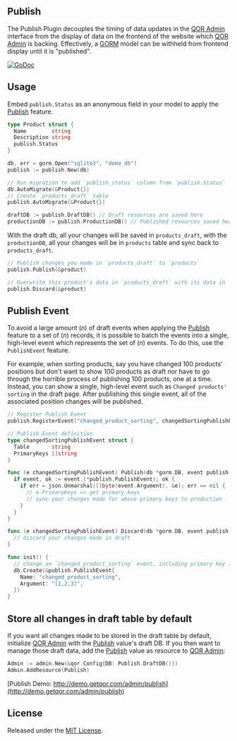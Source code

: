 ## Publish

The Publish Plugin decouples the timing of data updates in the [QOR Admin](http://github.com/simonedbarber/admin) interface from the display of data on the frontend of the website which [QOR Admin](http://github.com/simonedbarber/admin) is backing. Effectively, a [GORM](https://github.com/gorm.io/gorm) model can be withheld from frontend display until it is "published".

[![GoDoc](https://godoc.org/github.com/simonedbarber/publish?status.svg)](https://godoc.org/github.com/simonedbarber/publish)

## Usage

Embed `publish.Status` as an anonymous field in your model to apply the [Publish](https://github.com/simonedbarber/publish) feature.

```go
type Product struct {
  Name        string
  Description string
  publish.Status
}
```

```go
db, err = gorm.Open("sqlite3", "demo_db")
publish := publish.New(db)

// Run migration to add `publish_status` column from `publish.Status`
db.AutoMigrate(&Product{})
// Create `products_draft` table
publish.AutoMigrate(&Product{})

draftDB := publish.DraftDB() // Draft resources are saved here
productionDB := publish.ProductionDB() // Published resources saved here
```

With the draft db, all your changes will be saved in `products_draft`, with the `productionDB`, all your changes will be in `products` table and sync back to `products_draft`.

```go
// Publish changes you made in `products_draft` to `products`
publish.Publish(&product)

// Overwrite this product's data in `products_draft` with its data in `products`
publish.Discard(&product)
```

## Publish Event

To avoid a large amount (*n*) of draft events when applying the [Publish](https://github.com/simonedbarber/publish) feature to a set of (*n*) records, it is possible to batch the events into a single, high-level event which represents the set of (*n*) events. To do this, use the `PublishEvent` feature.

For example, when sorting products, say you have changed 100 products' positions but don't want to show 100 products as draft nor have to go through the horrible process of publishing 100 products, one at a time. Instead, you can show a single, high-level event such as `Changed products' sorting` in the draft page. After publishing this single event, all of the associated position changes will be published.


```go
// Register Publish Event
publish.RegisterEvent("changed_product_sorting", changedSortingPublishEvent{})

// Publish Event definition
type changedSortingPublishEvent struct {
  Table       string
  PrimaryKeys []string
}

func (e changedSortingPublishEvent) Publish(db *gorm.DB, event publish.PublishEventInterface) (err error) {
  if event, ok := event.(*publish.PublishEvent); ok {
    if err = json.Unmarshal([]byte(event.Argument), &e); err == nil {
      // e.PrimaryKeys => get primary keys
      // sync your changes made for above primary keys to production
    }
  }
}

func (e changedSortingPublishEvent) Discard(db *gorm.DB, event publish.PublishEventInterface) (err error) {
  // discard your changes made in draft
}

func init() {
  // change an `changed_product_sorting` event, including primary key 1, 2, 3
  db.Create(&publish.PublishEvent{
    Name: "changed_product_sorting",
    Argument: "[1,2,3]",
  })
}
```

## Store all changes in draft table by default

If you want all changes made to be stored in the draft table by default, initialize [QOR Admin](http://github.com/simonedbarber/admin) with the [Publish](https://github.com/simonedbarber/publish) value's draft DB. If you then want to manage those draft data, add the [Publish](https://github.com/simonedbarber/publish) value as resource to [QOR Admin](../chapter2/setup.md):

```go
Admin := admin.New(&qor.Config{DB: Publish.DraftDB()})
Admin.AddResource(Publish)
```

[Publish Demo: http://demo.getqor.com/admin/publish](http://demo.getqor.com/admin/publish)
## License

Released under the [MIT License](http://opensource.org/licenses/MIT).
